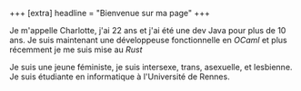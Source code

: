+++
[extra]
headline = "Bienvenue sur ma page"
+++

Je m'appelle Charlotte, j'ai 22 ans et j'ai été une dev Java pour plus de 10
ans. Je suis maintenant une développeuse fonctionnelle en _OCaml_ et plus
récemment je me suis mise au _Rust_ 

Je suis une jeune féministe, je suis intersexe, trans, asexuelle, et lesbienne.
Je suis étudiante en informatique à l'Université de Rennes.
